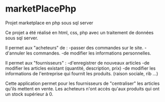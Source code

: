 # marketPlacePhp
Projet marketplace en php sous sql server

Ce projet a été réalisé en html, css, php avec un traitement de données sous sql server.

Il permet aux "acheteurs" de : -passer des commandes sur le site.
                               -d'annuler les commandes.
                               -de modifier les informations personnelles.

Il permet aux "fournisseurs" : -d'enregistrer de nouveaux articles
                               -de modifier les articles existant (quantité, description, prix)
                               -de modifier les informations de l'entreprise qui fournit les produits. (raison sociale, rib ...)
                               
Cette application permet pour les fournisseurs de "centraliser" les articles qu'ils mettent en vente.
Les acheteurs n'ont accès qu'aux produits qui ont un stock supérieur à 0.
